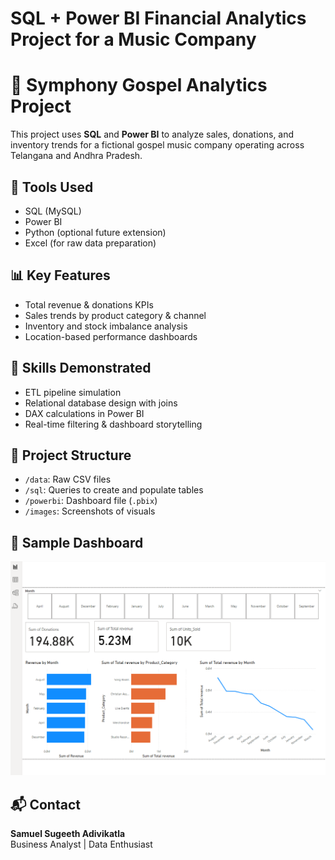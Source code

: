 # SQL + Power BI Financial Analytics Project for a Music Company


# 🎵 Symphony Gospel Analytics Project

This project uses **SQL** and **Power BI** to analyze sales, donations, and inventory trends for a fictional gospel music company operating across Telangana and Andhra Pradesh.

## 🧰 Tools Used
- SQL (MySQL)
- Power BI
- Python (optional future extension)
- Excel (for raw data preparation)

## 📊 Key Features
- Total revenue & donations KPIs
- Sales trends by product category & channel
- Inventory and stock imbalance analysis
- Location-based performance dashboards

## 🧠 Skills Demonstrated
- ETL pipeline simulation
- Relational database design with joins
- DAX calculations in Power BI
- Real-time filtering & dashboard storytelling

## 📂 Project Structure
- `/data`: Raw CSV files
- `/sql`: Queries to create and populate tables
- `/powerbi`: Dashboard file (`.pbix`)
- `/images`: Screenshots of visuals

## 📸 Sample Dashboard
![Symphony Dashboard](Dashboard_screenshot.png)



## 📬 Contact

**Samuel Sugeeth Adivikatla**  
Business Analyst | Data Enthusiast  



